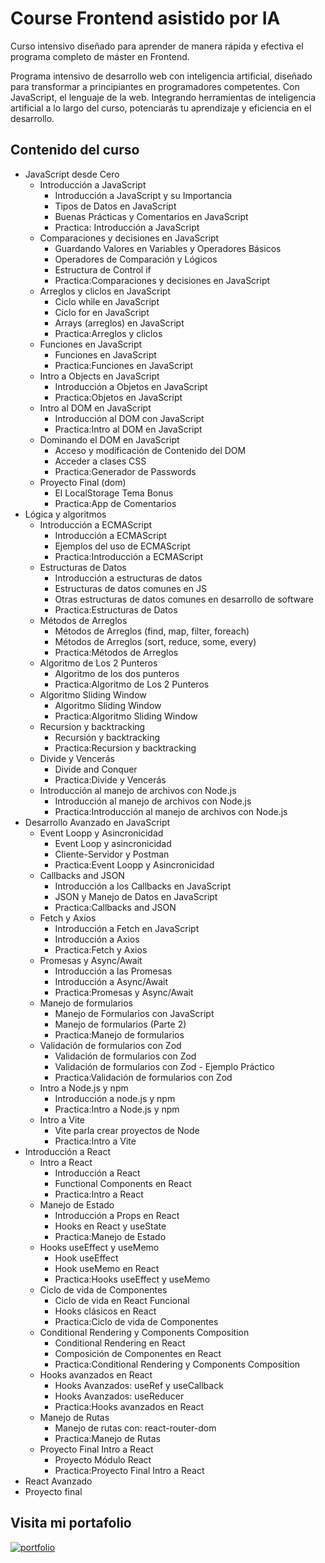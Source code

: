 
# Course Frontend asistido por IA

Curso intensivo diseñado para aprender de manera rápida y efectiva el programa completo de máster en Frontend.

Programa intensivo de desarrollo web con inteligencia artificial, diseñado para transformar a principiantes en programadores competentes. Con JavaScript, el lenguaje de la web. Integrando herramientas de inteligencia artificial a lo largo del curso, potenciarás tu aprendizaje y eficiencia en el desarrollo.

## Contenido del curso

- JavaScript desde Cero
  - Introducción a JavaScript
    - Introducción a JavaScript y su Importancia
    - Tipos de Datos en JavaScript
    - Buenas Prácticas y Comentarios en JavaScript
    - Practica: Introducción a JavaScript
  - Comparaciones y decisiones en JavaScript
    - Guardando Valores en Variables y Operadores Básicos
    - Operadores de Comparación y Lógicos
    - Estructura de Control if
    - Practica:Comparaciones y decisiones en JavaScript
  - Arreglos y cliclos en JavaScript
    - Ciclo while en JavaScript
    - Ciclo for en JavaScript
    - Arrays (arreglos) en JavaScript
    - Practica:Arreglos y cliclos
  - Funciones en JavaScript
    - Funciones en JavaScript
    - Practica:Funciones en JavaScript
  - Intro a Objects en JavaScript
    - Introducción a Objetos en JavaScript
    - Practica:Objetos en JavaScript
  - Intro al DOM en JavaScript
    - Introducción al DOM con JavaScript
    - Practica:Intro al DOM en JavaScript
  - Dominando el DOM en JavaScript
    - Acceso y modificación de Contenido del DOM
    - Acceder a clases CSS
    - Practica:Generador de Passwords
  - Proyecto Final (dom)
    - El LocalStorage Tema Bonus
    - Practica:App de Comentarios
- Lógica y algoritmos
  - Introducción a ECMAScript
    - Introducción a ECMAScript
    - Ejemplos del uso de ECMAScript
    - Practica:Introducción a ECMAScript
  - Estructuras de Datos
    - Introducción a estructuras de datos
    - Estructuras de datos comunes en JS
    - Otras estructuras de datos comunes en desarrollo de software
    - Practica:Estructuras de Datos
  - Métodos de Arreglos
    - Métodos de Arreglos (find, map, filter, foreach)
    - Métodos de Arreglos (sort, reduce, some, every)
    - Practica:Métodos de Arreglos
  - Algoritmo de Los 2 Punteros
    - Algoritmo de los dos punteros
    - Practica:Algoritmo de Los 2 Punteros
  - Algoritmo Sliding Window
    - Algoritmo Sliding Window
    - Practica:Algoritmo Sliding Window
  - Recursion y backtracking
    - Recursión y backtracking
    - Practica:Recursion y backtracking
  - Divide y Vencerás
    - Divide and Conquer
    - Practica:Divide y Vencerás
  - Introducción al manejo de archivos con Node.js
    - Introducción al manejo de archivos con Node.js
    - Practica:Introducción al manejo de archivos con Node.js
- Desarrollo Avanzado en JavaScript
  - Event Loopp y Asincronicidad
    - Event Loop y asincronicidad
    - Cliente-Servidor y Postman
    - Practica:Event Loopp y Asincronicidad
  - Callbacks and JSON
    - Introducción a los Callbacks en JavaScript
    - JSON y Manejo de Datos en JavaScript
    - Practica:Callbacks and JSON
  - Fetch y Axios
    - Introducción a Fetch en JavaScript
    - Introducción a Axios
    - Practica:Fetch y Axios
  - Promesas y Async/Await
    - Introducción a las Promesas
    - Introducción a Async/Await
    - Practica:Promesas y Async/Await
  - Manejo de formularios
    - Manejo de Formularios con JavaScript
    - Manejo de formularios (Parte 2)
    - Practica:Manejo de formularios
  - Validación de formularios con Zod
    - Validación de formularios con Zod
    - Validación de formularios con Zod - Ejemplo Práctico
    - Practica:Validación de formularios con Zod
  - Intro a Node.js y npm
    - Introducción a node.js y npm
    - Practica:Intro a Node.js y npm
  - Intro a Vite
    - Vite parla crear proyectos de Node
    - Practica:Intro a Vite
- Introducción a React
  - Intro a React
    - Introducción a React
    - Functional Components en React
    - Practica:Intro a React
  - Manejo de Estado
    - Introducción a Props en React
    - Hooks en React y useState
    - Practica:Manejo de Estado
  - Hooks useEffect y useMemo
    - Hook useEffect
    - Hook useMemo en React
    - Practica:Hooks useEffect y useMemo
  - Ciclo de vida de Componentes
    - Ciclo de vida en React Funcional
    - Hooks clásicos en React
    - Practica:Ciclo de vida de Componentes
  - Conditional Rendering y Components Composition
    - Conditional Rendering en React
    - Composición de Componentes en React
    - Practica:Conditional Rendering y Components Composition
  - Hooks avanzados en React
    - Hooks Avanzados: useRef y useCallback
    - Hooks Avanzados: useReducer
    - Practica:Hooks avanzados en React
  - Manejo de Rutas
    - Manejo de rutas con: react-router-dom
    - Practica:Manejo de Rutas
  - Proyecto Final Intro a React
    - Proyecto Módulo React
    - Practica:Proyecto Final Intro a React
- React Avanzado
- Proyecto final

## Visita mi portafolio

[![portfolio](https://img.shields.io/badge/my_portfolio-000?style=for-the-badge&logo=ko-fi&logoColor=white)](https://mariannth.github.io/DEV.F_extends/)
